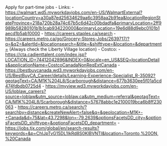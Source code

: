  Apply for part-time jobs
	- Links:
		- https://walmart.wd5.myworkdayjobs.com/en-US/WalmartExternal?locationCountry=a30a87ed25634629aa6c3958aa2b91ea&locationRegionStateProvince=218a720b28a74c67b5c6d42c00bdadfa&primaryLocation=2ff9989b58280101b1b1cab934220000&primaryLocation=19e6d88d9ebc0101b1aecd1b5ab10000
		- https://careers.staples.ca/search
		- https://careers.metro.ca/go/Grocery-Stores-Jobs/2639717/?q=&q2=&alertId=&locationsearch=&title=&shifttype=&location=&department= (Always check the Liberty Village location)
		- Costco:
			- https://cta.cadienttalent.com/index.jsp?LOCATION_ID=74412042896&INDEX=0&locale=en_US&SEQ=locationDetails&applicationName=CostcoCanadaNonReqExtCanada
		- https://bestbuycanada.wd3.myworkdayjobs.com/en-US/BestBuyCA_Career/details/Learning-Experience-Specialist_R-35092?geotagText=CA/M1K%204L8/Scarborough&distance=677b3630ee5f01a5cd474fdbdb0725d4
		- https://myview.wd3.myworkdayjobs.com/en-US/loblaw_careers?source=loblaw&utm_source=loblaw.ca&utm_medium=referral&geotagText=CA/M1K%204L8/Scarborough&distance=57678abbc1e2100019bca6b8ff230063
		- https://careers.metro.ca/search/?searchby=distance&createNewAlert=false&q=&geolocation=M1K+-+Canada&d=75&lat=43.7298&lon=-79.2639&optionsFacetsDD_city=&optionsFacetsDD_shifttype=&optionsFacetsDD_department=
		- https://jobs.tjx.com/global/en/search-results?keywords=&p=ChIJpTvG15DL1IkRd8S0KlBVNTI&location=Toronto,%20ON,%20Canada